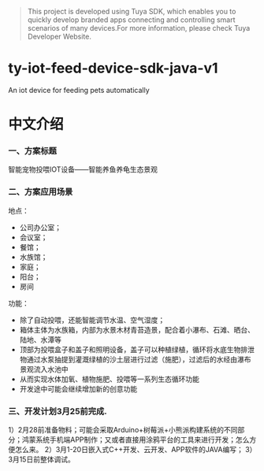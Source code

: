> This project is developed using Tuya SDK, which enables you to quickly develop branded apps connecting and controlling smart scenarios of many devices.For more information, please check Tuya Developer Website.


# ty-iot-feed-device-sdk-java-v1
An iot device for feeding pets automatically


# 中文介绍

### 一、方案标题
智能宠物投喂IOT设备——智能养鱼养龟生态景观

### 二、方案应用场景
地点：
  - 公司办公室；
  -  会议室；
  -  餐馆；
  -  水族馆；
  -  家庭；
  -  阳台；
  -  房间

功能：
  - 除了自动投喂，还能智能调节水温、空气湿度；
  - 箱体主体为水族箱，内部为水景木材青苔造景，配合着小瀑布、石滩、晒台、陆地、水潭等
  - 顶部为投喂盒子和盖子和照明设备，盖子可以种植绿植，循环将水底生物排泄物通过水泵抽提到灌溉绿植的沙土层进行过滤（施肥），过滤后的水经由瀑布景观流入水池中
  - 从而实现水体加氧、植物施肥、投喂等一系列生态循环功能
  - 开发途中可能会继续增加新的创意功能

### 三、开发计划3月25前完成.
  1）2月28前准备物料；可能会采取Arduino+树莓派+小熊派构建系统的不同部分；鸿蒙系统手机端APP制作；又或者直接用涂鸦平台的工具来进行开发；怎么方便怎么来。
  2）3月1-20日嵌入式C++开发、云开发、APP软件的JAVA编写；
  3）3月15日前整体调试。

